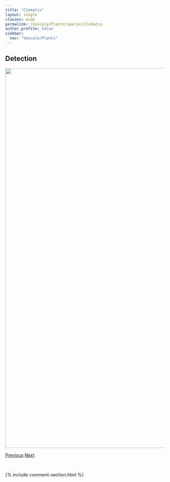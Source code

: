 ```yaml
---
title: "Clematis"
layout: single
classes: wide
permalink: /VascularPlants/species/Clematis
author_profile: false
sidebar:
  nav: "VascularPlants"
---
```


<h2>Detection</h2>

<a href="https://drive.google.com/uc?export=view&id=1AZEG9lSYtFf8M1DKayHrMVxs89BZbXHS">
<img src="https://drive.google.com/uc?export=view&id=1AZEG9lSYtFf8M1DKayHrMVxs89BZbXHS" height = "1200" width = "800">
</a>


<a href="/DevelopmentWebsite/VascularPlants/species/ClaytoniaLanceolata" class="pagination--pager" title="Claytonia lanceolata">Previous</a> <a href="/DevelopmentWebsite/VascularPlants/species/ClematisOccidentalis" class="pagination--pager" title="Purple Clematis">Next</a>

<p>&nbsp;</p>

{% include comment-section.html %}
